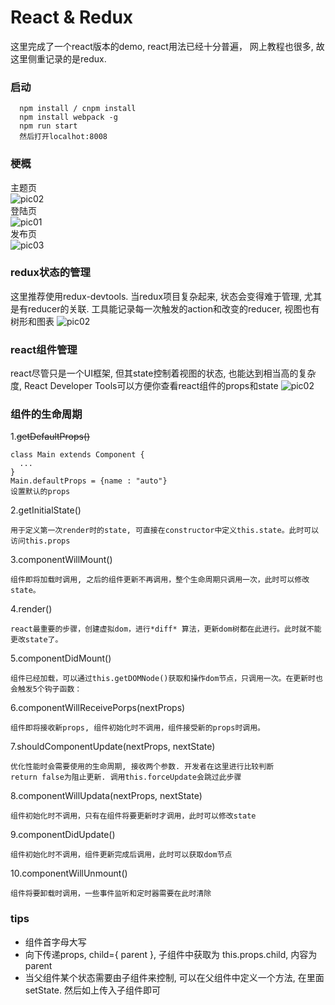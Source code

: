 # React & Redux #
这里完成了一个react版本的demo, react用法已经十分普遍， 网上教程也很多, 故这里侧重记录的是redux.
</br>
### 启动 ###
```
  npm install / cnpm install
  npm install webpack -g
  npm run start
  然后打开localhot:8008
```


### 梗概 ###
主题页
</br>
![pic02](https://github.com/LiuYashion/myCache/blob/master/react_redux/topics.png)
</br>
登陆页
</br>
![pic01](https://github.com/LiuYashion/myCache/blob/master/react_redux/login.png)
</br>
发布页
</br>
![pic03](https://github.com/LiuYashion/myCache/blob/master/react_redux/post.png)



### redux状态的管理 ###
这里推荐使用redux-devtools. 当redux项目复杂起来, 状态会变得难于管理, 尤其是有reducer的关联. 工具能记录每一次触发的action和改变的reducer, 视图也有树形和图表
![pic02](https://github.com/LiuYashion/myCache/blob/master/react_redux/redux01.png)



### react组件管理 ###
react尽管只是一个UI框架, 但其state控制着视图的状态, 也能达到相当高的复杂度, React Developer Tools可以方便你查看react组件的props和state
![pic02](https://github.com/LiuYashion/myCache/blob/master/react_redux/redux02.png)


### 组件的生命周期 ###
1.~~getDefaultProps()~~

```
class Main extends Component {
  ...
}
Main.defaultProps = {name : "auto"}
设置默认的props
```

2.getInitialState()

```
用于定义第一次render时的state, 可直接在constructor中定义this.state。此时可以访问this.props
```

3.componentWillMount()

```
组件即将加载时调用, 之后的组件更新不再调用，整个生命周期只调用一次，此时可以修改state。
```

4.render()

```
react最重要的步骤，创建虚拟dom，进行*diff* 算法，更新dom树都在此进行。此时就不能更改state了。
```

5.componentDidMount()

```
组件已经加载，可以通过this.getDOMNode()获取和操作dom节点，只调用一次。在更新时也会触发5个钩子函数：
```

6.componentWillReceivePorps(nextProps)

```
组件即将接收新props, 组件初始化时不调用，组件接受新的props时调用。
```

7.shouldComponentUpdate(nextProps, nextState)

```
优化性能时会需要使用的生命周期, 接收两个参数. 开发者在这里进行比较判断
return false为阻止更新. 调用this.forceUpdate会跳过此步骤
```

8.componentWillUpdata(nextProps, nextState)

```
组件初始化时不调用，只有在组件将要更新时才调用，此时可以修改state
```

9.componentDidUpdate()

```
组件初始化时不调用，组件更新完成后调用，此时可以获取dom节点
```

10.componentWillUnmount()

```
组件将要卸载时调用，一些事件监听和定时器需要在此时清除
```


### tips ###
* 组件首字母大写
* 向下传递props, child={ parent }, 子组件中获取为 this.props.child, 内容为parent
* 当父组件某个状态需要由子组件来控制, 可以在父组件中定义一个方法, 在里面setState. 然后如上传入子组件即可
